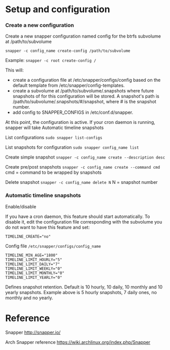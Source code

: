 # Setup and configuration

### Create a new configuration

Create a new snapper configuration named config for the btrfs subvolume at /path/to/subvolume

`snapper -c config_name create-config /path/to/subvolume`

Example:
`snapper -c root create-config / `

This will:
- create a configuration file at /etc/snapper/configs/config based on the default template from /etc/snapper/config-templates.
- create a subvolume at /path/to/subvolume/.snapshots where future snapshots of for this configuration will be stored. A snapshot's path is /path/to/subvolume/.snapshots/#/snapshot, where # is the snapshot number.
- add config to SNAPPER_CONFIGS in /etc/conf.d/snapper.

At this point, the configuration is active. If your cron daemon is running, snapper will take Automatic timeline snapshots

List configurations
`sudo snapper list-configs`

List snapshots for configuration
`sudo snapper config_name list`

Create simple snapshot
`snapper -c config_name create --description desc`

Create pre/post snapshots
`snapper -c config_name create --command cmd`
cmd = command to be wrapped by snapshots

Delete snapshot
`snapper -c config_name delete N`
N = snapshot number

### Automatic timeline snapshots

Enable/disable

If you have a cron daemon, this feature should start automatically. To disable it, edit the configuration file corresponding with the subvolume you do not want to have this feature and set:

`TIMELINE_CREATE="no"`

Config file
`/etc/snapper/configs/config_name`

```
TIMELINE_MIN_AGE="1800"
TIMELINE_LIMIT_HOURLY="5"
TIMELINE_LIMIT_DAILY="7"
TIMELINE_LIMIT_WEEKLY="0"
TIMELINE_LIMIT_MONTHLY="0"
TIMELINE_LIMIT_YEARLY="0"
```
Defines snapshot retention. Default is 10 hourly, 10 daily, 10 monthly and 10 yearly snapshots. Example above is 5 hourly snapshots, 7 daily ones, no monthly and no yearly.

# Reference

Snapper
http://snapper.io/

Arch Snapper reference 
https://wiki.archlinux.org/index.php/Snapper
